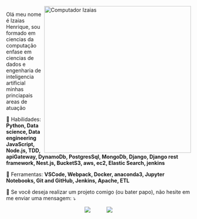 <img src="https://raw.githubusercontent.com/MicaelliMedeiros/micaellimedeiros/master/image/computer-illustration.png" min-width="400px" max-width="400px" width="400px" align="right" alt="Computador Izaias">

<p align="left"> 
 Olá meu nome é Izaias Henrique, sou formado em ciencias da computação enfase em ciencias de dados e engenharia de inteligencia artificial minhas princiapais areas de atuação
</p>

<p align="left">
  🦄 Habilidades: <strong>Python, Data science, Data engineering JavaScript, Node.js, TDD, apiGateway, DynamoDb, PostgresSql, MongoDb, Django, Django rest framework, Nest.js, BucketS3, aws, ec2, Elastic Search, jenkins </strong>
</p>

<p align="left">
  💼 Ferramentas: <strong>VSCode, Webpack, Docker, anaconda3, Jupyter Notebooks, Git and GitHub, Jenkins, Apache, ETL</strong>
</p>
 
</p>

<p align="left">
  💌 Se você deseja realizar um projeto comigo (ou bater papo), não hesite em me enviar uma mensagem: ⤵️
</p>

<p align="center">  
   <a href="https://www.linkedin.com/in/iza%C3%ADas-henrique-de-sousa-junior-171a2a155/" alt="Linkedin">
  <img src="https://img.shields.io/badge/-Linkedin-0e76a8?style=for-the-badge&logo=Linkedin&logoColor=white&link=https://www.linkedin.com/in/iuricode" /></a>
 &nbsp;&nbsp;&nbsp;&nbsp;&nbsp;&nbsp;&nbsp;&nbsp;&nbsp;
   <a href="mailto:solucaoprogramer@gmail.com">
   <img src="https://img.shields.io/badge/gmail-D14836?&style=for-the-badge&logo=gmail&logoColor=white&link=mailto:solucaoprogramer@gmail">
</a>
 
</p>  


